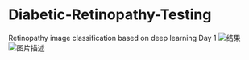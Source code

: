 # Diabetic-Retinopathy-Testing
Retinopathy image classification based on deep learning
Day 1
![结果](https://pic.imgdb.cn/item/6613fcac68eb9357136ef416.jpg)
![图片描述](https://pic.imgdb.cn/item/6613fcac68eb9357136ef416.jpg)
